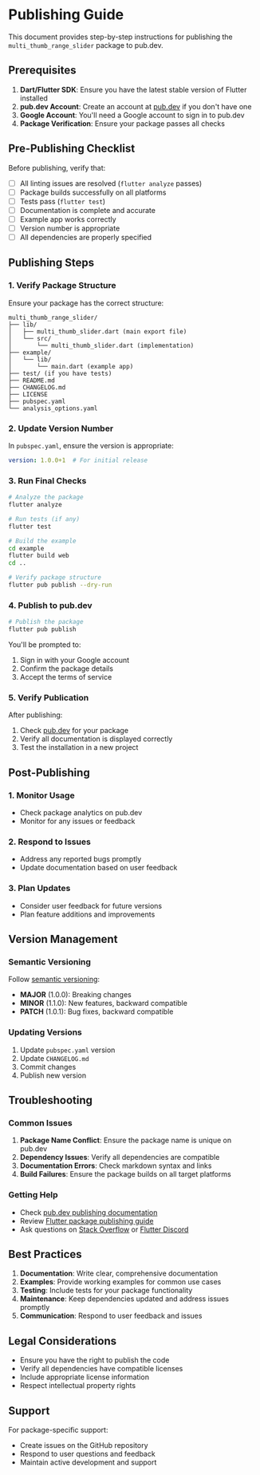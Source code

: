 # Publishing Guide

This document provides step-by-step instructions for publishing the `multi_thumb_range_slider` package to pub.dev.

## Prerequisites

1. **Dart/Flutter SDK**: Ensure you have the latest stable version of Flutter installed
2. **pub.dev Account**: Create an account at [pub.dev](https://pub.dev) if you don't have one
3. **Google Account**: You'll need a Google account to sign in to pub.dev
4. **Package Verification**: Ensure your package passes all checks

## Pre-Publishing Checklist

Before publishing, verify that:

- [ ] All linting issues are resolved (`flutter analyze` passes)
- [ ] Package builds successfully on all platforms
- [ ] Tests pass (`flutter test`)
- [ ] Documentation is complete and accurate
- [ ] Example app works correctly
- [ ] Version number is appropriate
- [ ] All dependencies are properly specified

## Publishing Steps

### 1. Verify Package Structure

Ensure your package has the correct structure:

```
multi_thumb_range_slider/
├── lib/
│   ├── multi_thumb_slider.dart (main export file)
│   └── src/
│       └── multi_thumb_slider.dart (implementation)
├── example/
│   └── lib/
│       └── main.dart (example app)
├── test/ (if you have tests)
├── README.md
├── CHANGELOG.md
├── LICENSE
├── pubspec.yaml
└── analysis_options.yaml
```

### 2. Update Version Number

In `pubspec.yaml`, ensure the version is appropriate:

```yaml
version: 1.0.0+1  # For initial release
```

### 3. Run Final Checks

```bash
# Analyze the package
flutter analyze

# Run tests (if any)
flutter test

# Build the example
cd example
flutter build web
cd ..

# Verify package structure
flutter pub publish --dry-run
```

### 4. Publish to pub.dev

```bash
# Publish the package
flutter pub publish
```

You'll be prompted to:
1. Sign in with your Google account
2. Confirm the package details
3. Accept the terms of service

### 5. Verify Publication

After publishing:
1. Check [pub.dev](https://pub.dev/packages/multi_thumb_range_slider) for your package
2. Verify all documentation is displayed correctly
3. Test the installation in a new project

## Post-Publishing

### 1. Monitor Usage
- Check package analytics on pub.dev
- Monitor for any issues or feedback

### 2. Respond to Issues
- Address any reported bugs promptly
- Update documentation based on user feedback

### 3. Plan Updates
- Consider user feedback for future versions
- Plan feature additions and improvements

## Version Management

### Semantic Versioning
Follow [semantic versioning](https://semver.org/):

- **MAJOR** (1.0.0): Breaking changes
- **MINOR** (1.1.0): New features, backward compatible
- **PATCH** (1.0.1): Bug fixes, backward compatible

### Updating Versions

1. Update `pubspec.yaml` version
2. Update `CHANGELOG.md`
3. Commit changes
4. Publish new version

## Troubleshooting

### Common Issues

1. **Package Name Conflict**: Ensure the package name is unique on pub.dev
2. **Dependency Issues**: Verify all dependencies are compatible
3. **Documentation Errors**: Check markdown syntax and links
4. **Build Failures**: Ensure the package builds on all target platforms

### Getting Help

- Check [pub.dev publishing documentation](https://dart.dev/tools/pub/publishing)
- Review [Flutter package publishing guide](https://flutter.dev/docs/deployment/publishing)
- Ask questions on [Stack Overflow](https://stackoverflow.com/questions/tagged/flutter) or [Flutter Discord](https://discord.gg/flutter)

## Best Practices

1. **Documentation**: Write clear, comprehensive documentation
2. **Examples**: Provide working examples for common use cases
3. **Testing**: Include tests for your package functionality
4. **Maintenance**: Keep dependencies updated and address issues promptly
5. **Communication**: Respond to user feedback and issues

## Legal Considerations

- Ensure you have the right to publish the code
- Verify all dependencies have compatible licenses
- Include appropriate license information
- Respect intellectual property rights

## Support

For package-specific support:
- Create issues on the GitHub repository
- Respond to user questions and feedback
- Maintain active development and support
